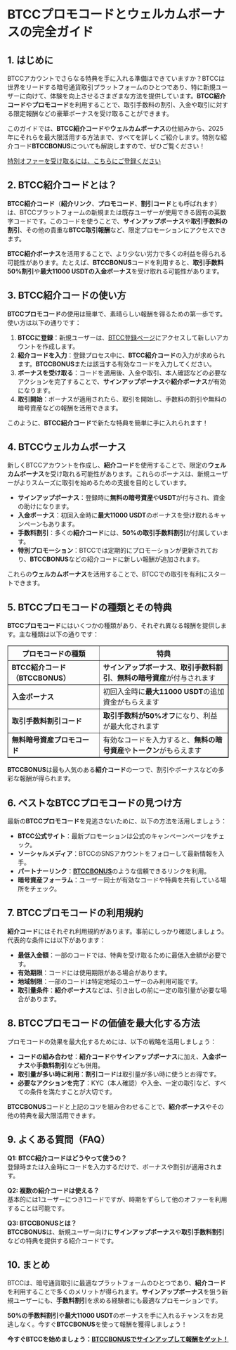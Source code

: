 <h1>BTCCプロモコードとウェルカムボーナスの完全ガイド</h1>
<h2>1. はじめに</h2>
<p>BTCCアカウントでさらなる特典を手に入れる準備はできていますか？BTCCは世界をリードする暗号通貨取引プラットフォームのひとつであり、特に新規ユーザーに向けて、体験を向上させるさまざまな方法を提供しています。<strong>BTCC紹介コード</strong>や<strong>プロモコード</strong>を利用することで、取引手数料の割引、入金や取引に対する限定報酬などの豪華ボーナスを受け取ることができます。</p>
<p>このガイドでは、<strong>BTCC紹介コード</strong>や<strong>ウェルカムボーナス</strong>の仕組みから、2025年にそれらを最大限活用する方法まで、すべてを詳しくご紹介します。特別な紹介コード<strong>BTCCBONUS</strong>についても解説しますので、ぜひご覧ください！</p>
<p><a href="https://partner.btcc.com/us/c/BTCCBONUS/9303" target="_blank">特別オファーを受け取るには、こちらにご登録ください</a></p>

<img src="https://images.mirror-media.xyz/publication-images/pbBwxyI8X5QE82_CFf1q_.png?height=500&amp;width=1000" decoding="async" data-nimg="fill" class="css-xah9so" style="position: absolute; inset: 0px; box-sizing: border-box; padding: 0px; border: none; margin: auto; display: block; width: 0px; height: 0px; min-width: 100%; max-width: 100%; min-height: 100%; max-height: 100%;">

<h2>2. BTCC紹介コードとは？</h2>
<p><strong>BTCC紹介コード</strong>（<strong>紹介リンク</strong>、<strong>プロモコード</strong>、<strong>割引コード</strong>とも呼ばれます）は、BTCCプラットフォームの新規または既存ユーザーが使用できる固有の英数字コードです。このコードを使うことで、<strong>サインアップボーナス</strong>や<strong>取引手数料の割引</strong>、その他の貴重な<strong>BTCC取引報酬</strong>など、限定プロモーションにアクセスできます。</p>
<p><strong>BTCC紹介ボーナス</strong>を活用することで、より少ない労力で多くの利益を得られる可能性があります。たとえば、<strong>BTCCBONUS</strong>コードを利用すると、<strong>取引手数料50%割引</strong>や<strong>最大11000 USDTの入金ボーナス</strong>を受け取れる可能性があります。</p>

<h2>3. BTCC紹介コードの使い方</h2>
<p><strong>BTCCプロモコード</strong>の使用は簡単で、素晴らしい報酬を得るための第一歩です。使い方は以下の通りです：</p>
<ol>
<li><strong>BTCCに登録</strong>：新規ユーザーは、<a href="https://partner.btcc.com/us/c/BTCCBONUS/9303">BTCC登録ページ</a>にアクセスして新しいアカウントを作成します。</li>
<li><strong>紹介コードを入力</strong>：登録プロセス中に、<strong>BTCC紹介コード</strong>の入力が求められます。<strong>BTCCBONUS</strong>または該当する有効なコードを入力してください。</li>
<li><strong>ボーナスを受け取る</strong>：コードを適用後、入金や取引、本人確認などの必要なアクションを完了することで、<strong>サインアップボーナス</strong>や<strong>紹介ボーナス</strong>が有効になります。</li>
<li><strong>取引開始</strong>：ボーナスが適用されたら、取引を開始し、手数料の割引や無料の暗号資産などの報酬を活用できます。</li>
</ol>
<p>このように、<strong>BTCC紹介コード</strong>で新たな特典を簡単に手に入れられます！</p>

<h2>4. BTCCウェルカムボーナス</h2>
<p>新しくBTCCアカウントを作成し、<strong>紹介コード</strong>を使用することで、限定の<strong>ウェルカムボーナス</strong>を受け取れる可能性があります。これらのボーナスは、新規ユーザーがよりスムーズに取引を始めるための支援を目的としています。</p>
<ul>
<li><strong>サインアップボーナス</strong>：登録時に<strong>無料の暗号資産</strong>や<strong>USDT</strong>が付与され、資金の助けになります。</li>
<li><strong>入金ボーナス</strong>：初回入金時に<strong>最大11000 USDT</strong>のボーナスを受け取れるキャンペーンもあります。</li>
<li><strong>手数料割引</strong>：多くの<strong>紹介コード</strong>には、<strong>50%の取引手数料割引</strong>が付属しています。</li>
<li><strong>特別プロモーション</strong>：BTCCでは定期的にプロモーションが更新されており、<strong>BTCCBONUS</strong>などの紹介コードに新しい報酬が追加されます。</li>
</ul>
<p>これらの<strong>ウェルカムボーナス</strong>を活用することで、BTCCでの取引を有利にスタートできます。</p>

<h2>5. BTCCプロモコードの種類とその特典</h2>
<p><strong>BTCCプロモコード</strong>にはいくつかの種類があり、それぞれ異なる報酬を提供します。主な種類は以下の通りです：</p>
<table border="1">
<thead>
<tr>
<th>プロモコードの種類</th>
<th>特典</th>
</tr>
</thead>
<tbody>
<tr>
<td><strong>BTCC紹介コード（BTCCBONUS）</strong></td>
<td><strong>サインアップボーナス</strong>、<strong>取引手数料割引</strong>、<strong>無料の暗号資産</strong>が付与されます</td>
</tr>
<tr>
<td><strong>入金ボーナス</strong></td>
<td>初回入金時に<strong>最大11000 USDT</strong>の追加資金がもらえます</td>
</tr>
<tr>
<td><strong>取引手数料割引コード</strong></td>
<td><strong>取引手数料が50%オフ</strong>になり、利益が最大化されます</td>
</tr>
<tr>
<td><strong>無料暗号資産プロモコード</strong></td>
<td>有効なコードを入力すると、<strong>無料の暗号資産</strong>や<strong>トークン</strong>がもらえます</td>
</tr>
</tbody>
</table>
<p><strong>BTCCBONUS</strong>は最も人気のある<strong>紹介コード</strong>の一つで、割引やボーナスなどの多彩な報酬が得られます。</p>

<h2>6. ベストなBTCCプロモコードの見つけ方</h2>
<p>最新の<strong>BTCCプロモコード</strong>を見逃さないために、以下の方法を活用しましょう：</p>
<ul>
<li><strong>BTCC公式サイト</strong>：最新プロモーションは公式のキャンペーンページをチェック。</li>
<li><strong>ソーシャルメディア</strong>：BTCCのSNSアカウントをフォローして最新情報を入手。</li>
<li><strong>パートナーリンク</strong>：<strong><a href="https://partner.btcc.com/us/c/BTCCBONUS/9303">BTCCBONUS</a></strong>のような信頼できるリンクを利用。</li>
<li><strong>暗号資産フォーラム</strong>：ユーザー同士が有効なコードや特典を共有している場所をチェック。</li>
</ul>

<h2>7. BTCCプロモコードの利用規約</h2>
<p><strong>紹介コード</strong>にはそれぞれ利用規約があります。事前にしっかり確認しましょう。代表的な条件には以下があります：</p>
<ul>
<li><strong>最低入金額</strong>：一部のコードでは、特典を受け取るために最低入金額が必要です。</li>
<li><strong>有効期限</strong>：コードには使用期限がある場合があります。</li>
<li><strong>地域制限</strong>：一部のコードは特定地域のユーザーのみ利用可能です。</li>
<li><strong>取引量条件</strong>：<strong>紹介ボーナス</strong>などは、引き出しの前に一定の取引量が必要な場合があります。</li>
</ul>

<h2>8. BTCCプロモコードの価値を最大化する方法</h2>
<p>プロモコードの効果を最大化するためには、以下の戦略を活用しましょう：</p>
<ul>
<li><strong>コードの組み合わせ</strong>：<strong>紹介コード</strong>や<strong>サインアップボーナス</strong>に加え、<strong>入金ボーナス</strong>や<strong>手数料割引</strong>なども併用。</li>
<li><strong>取引量が多い時に利用</strong>：<strong>割引コード</strong>は取引量が多い時に使うとお得です。</li>
<li><strong>必要なアクションを完了</strong>：KYC（本人確認）や入金、一定の取引など、すべての条件を満たすことが大切です。</li>
</ul>
<p><strong>BTCCBONUS</strong>コードと上記のコツを組み合わせることで、<strong>紹介ボーナス</strong>やその他の特典を最大限活用できます。</p>

<h2>9. よくある質問（FAQ）</h2>
<p><strong>Q1: BTCC紹介コードはどうやって使うの？</strong><br>登録時または入金時にコードを入力するだけで、ボーナスや割引が適用されます。</p>
<p><strong>Q2: 複数の紹介コードは使える？</strong><br>基本的には1ユーザーにつき1コードですが、時期をずらして他のオファーを利用することは可能です。</p>
<p><strong>Q3: BTCCBONUSとは？</strong><br><strong>BTCCBONUS</strong>は、新規ユーザー向けに<strong>サインアップボーナス</strong>や<strong>取引手数料割引</strong>などの特典を提供する紹介コードです。</p>

<h2>10. まとめ</h2>
<p>BTCCは、暗号通貨取引に最適なプラットフォームのひとつであり、<strong>紹介コード</strong>を利用することで多くのメリットが得られます。<strong>サインアップボーナス</strong>を狙う新規ユーザーにも、<strong>手数料割引</strong>を求める経験者にも最適なプロモーションです。</p>
<p><strong>50%の手数料割引</strong>や<strong>最大11000 USDT</strong>のボーナスを手に入れるチャンスをお見逃しなく。今すぐ<strong>BTCCBONUS</strong>を使って報酬を獲得しましょう！</p>
<p><strong>今すぐBTCCを始めましょう：<a href="https://partner.btcc.com/us/c/BTCCBONUS/9303">BTCCBONUSでサインアップして報酬をゲット！</a></strong></p>
